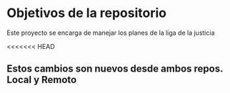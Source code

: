 # Objetivos de la repositorio

Este proyecto se encarga de manejar los planes de la liga de la justicia

<<<<<<< HEAD
## Estos cambios son nuevos desde ambos repos. Local y Remoto

